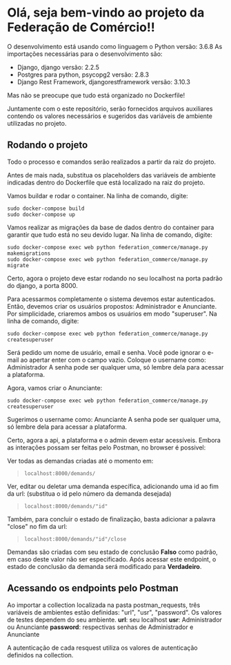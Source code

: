 # Olá, seja bem-vindo ao projeto da Federação de Comércio!!

O desenvolvimento está usando como linguagem o Python versão: 3.6.8
As importações necessárias para o desenvolvimento são:

* Django, django versão: 2.2.5
* Postgres para python, psycopg2 versão: 2.8.3
* Django Rest Framework, djangorestframework versão: 3.10.3

Mas não se preocupe que tudo está organizado no Dockerfile!

Juntamente com o este repositório, serão fornecidos arquivos auxiliares contendo os valores necessários e sugeridos das variáveis de ambiente utilizadas no projeto.


## Rodando o projeto

Todo o processo e comandos serão realizados a partir da raiz do projeto.


Antes de mais nada, substitua os placeholders das variáveis de ambiente indicadas dentro do Dockerfile que está localizado na raiz do projeto.

Vamos buildar e rodar o container. Na linha de comando, digite:
```
sudo docker-compose build
sudo docker-compose up
```
Vamos realizar as migrações da base de dados dentro do container para garantir que tudo está no seu devido lugar. Na linha de comando, digite:
```
sudo docker-compose exec web python federation_commerce/manage.py makemigrations
sudo docker-compose exec web python federation_commerce/manage.py migrate
```
Certo, agora o projeto deve estar rodando no seu localhost na porta padrão do django, a porta 8000.

Para acessarmos completamente o sistema devemos estar autenticados. Então, devemos criar os usuários propostos: Administrador e Anunciante.
Por simplicidade, criaremos ambos os usuários em modo "superuser".
Na linha de comando, digite:
```
sudo docker-compose exec web python federation_commerce/manage.py createsuperuser
```
Será pedido um nome de usuário, email e senha. Você pode ignorar o e-mail ao apertar enter com o campo vazio.
Coloque o username como: Administrador
A senha pode ser qualquer uma, só lembre dela para acessar a plataforma.

Agora, vamos criar o Anunciante:
```
sudo docker-compose exec web python federation_commerce/manage.py createsuperuser
```

Sugerimos o username como: Anunciante
A senha pode ser qualquer uma, só lembre dela para acessar a plataforma.



Certo, agora a api, a plataforma e o admin devem estar acessíveis.
Embora as interações possam ser feitas pelo Postman, no browser é possivel:

Ver todas as demandas criadas até o momento em:
>```localhost:8000/demands/```

Ver, editar ou deletar uma demanda específica, adicionando uma id ao fim da url: (substitua o id pelo número da demanda desejada)
>```localhost:8000/demands/"id"```

Também, para concluir o estado de finalização, basta adicionar a palavra "close" no fim da url:
>```localhost:8000/demands/"id"/close ```

Demandas são criadas com seu estado de conclusão **Falso** como padrão, em caso deste valor não ser especificado.
Após acessar este endpoint, o estado de conclusão da demanda será modificado para **Verdadeiro**.

## Acessando os endpoints pelo Postman

Ao importar a collection localizada na pasta postman_requests, três variáveis de ambientes estão definidas: "url", "usr", "password". Os valores de testes dependem do seu ambiente.
**url**: seu localhost
**usr**: Administrador ou Anunciante
**password**: respectivas senhas de Administrador e Anunciante

A autenticação de cada resquest utiliza os valores de autenticação definidos na collection.

